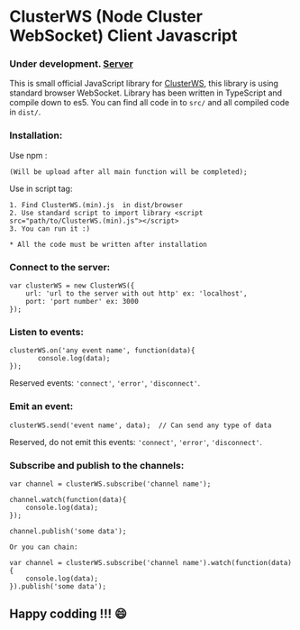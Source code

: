 # ClusterWS (Node Cluster WebSocket) Client Javascript

### Under development. [Server](https://github.com/goriunov/ClusterWS)

This is small official JavaScript library for [ClusterWS](https://github.com/goriunov/ClusterWS), this library is using standard browser WebSocket.
Library has been written in TypeScript and compile down to es5. You can find all code in to `src/` and all compiled code in `dist/`.

### Installation:

Use npm :

`(Will be upload after all main function will be completed);`

Use in script tag:

    1. Find ClusterWS.(min).js  in dist/browser
    2. Use standard script to import library <script src="path/to/ClusterWS.(min).js"></script>
    3. You can run it :)

    * All the code must be written after installation

### Connect to the server:

    var clusterWS = new ClusterWS({
        url: 'url to the server with out http' ex: 'localhost',
        port: 'port number' ex: 3000
    });

### Listen to events:

    clusterWS.on('any event name', function(data){
           console.log(data);
    });

Reserved events: `'connect'`, `'error'`, `'disconnect'`.

### Emit an event:

    clusterWS.send('event name', data);  // Can send any type of data

Reserved, do not emit this events: `'connect'`, `'error'`, `'disconnect'`.

### Subscribe and publish to the channels:

    var channel = clusterWS.subscribe('channel name');

    channel.watch(function(data){
        console.log(data);
    });

    channel.publish('some data');

    Or you can chain:

    var channel = clusterWS.subscribe('channel name').watch(function(data){
        console.log(data);
    }).publish('some data');


## Happy codding !!! :smile:
